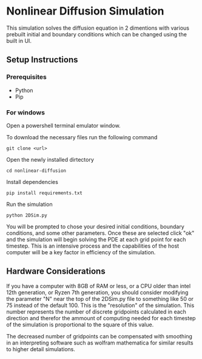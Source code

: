 # Nonlinear Diffusion Simulation
This simulation solves the diffusion equation in 2 dimentions with various prebuilt initial and boundary conditions which can be changed using the built in UI. 

## Setup Instructions

### Prerequisites
- Python
- Pip

### For windows
Open a powershell terminal emulator window. 

To download the necessary files run the following command

```git clone <url>```

Open the newly installed dirtectory

```cd nonlinear-diffusion```

Install dependencies

```pip install requirements.txt```

Run the simulation

```python 2DSim.py```

You will be prompted to chose your desired initial conditions, boundary conditions, and some other parameters. Once these are selected click "ok" and the simulation will begin solving the PDE at each grid point for each timestep. This is an intensive process and the capabilities of the host computer will be a key factor in efficiency of the simulation. 

## Hardware Considerations

If you have a computer with 8GB of RAM or less, or a CPU older than intel 12th generation, or Ryzen 7th generation, you should consider modifying the parameter "N" near the top of the 2DSim.py file to something like 50 or 75 instead of the default 100. This is the "resolution" of the simulation. This number represents the number of discrete gridpoints calculated in each direction and therefor the ammount of computing needed for each timestep of the simulation is proportional to the square of this value. 

The decreased number of gridpoints can be compensated with smoothing in an interpreting software such as wolfram mathematica for similar results to higher detail simulations. 

